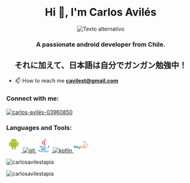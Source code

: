 <h1 align="center">Hi 👋, I'm Carlos Avilés</h1>

<p align="center">
    <img src="https://media.tenor.com/8sU4G3a8TpcAAAAC/ralph-ralph-wiggum.gif" alt="Texto alternativo" />
</p>

<h3 align="center">A passionate android developer from Chile.</h3>
<h2 align="center">それに加えて、日本語は自分でガンガン勉強中！</h2>

- 📫 How to reach me **cavilest@gmail.com**

<h3 align="left">Connect with me:</h3>
<p align="left">
<a href="https://linkedin.com/in/carlos-avilés-03960850" target="blank"><img align="center" src="https://raw.githubusercontent.com/rahuldkjain/github-profile-readme-generator/master/src/images/icons/Social/linked-in-alt.svg" alt="carlos-avilés-03960850" height="30" width="40" /></a>
</p>

<h3 align="left">Languages and Tools:</h3>
<p align="left"> <a href="https://developer.android.com" target="_blank" rel="noreferrer"> <img src="https://raw.githubusercontent.com/devicons/devicon/master/icons/android/android-original-wordmark.svg" alt="android" width="40" height="40"/> </a> <a href="https://git-scm.com/" target="_blank" rel="noreferrer"> <img src="https://www.vectorlogo.zone/logos/git-scm/git-scm-icon.svg" alt="git" width="40" height="40"/> </a> <a href="https://www.java.com" target="_blank" rel="noreferrer"> <img src="https://raw.githubusercontent.com/devicons/devicon/master/icons/java/java-original.svg" alt="java" width="40" height="40"/> </a> <a href="https://kotlinlang.org" target="_blank" rel="noreferrer"> <img src="https://www.vectorlogo.zone/logos/kotlinlang/kotlinlang-icon.svg" alt="kotlin" width="40" height="40"/> </a> <a href="https://www.mysql.com/" target="_blank" rel="noreferrer"> <img src="https://raw.githubusercontent.com/devicons/devicon/master/icons/mysql/mysql-original-wordmark.svg" alt="mysql" width="40" height="40"/> </a> </p>


<p>&nbsp;<img align="left" src="https://github-readme-stats.vercel.app/api?username=carlosavilestapia&show_icons=true&locale=en&theme=transparent" alt="carlosavilestapia" /></p>

<p><img align="left" src="https://github-readme-stats.vercel.app/api/top-langs?username=carlosavilestapia&show_icons=true&locale=en&layout=compact&theme=transparent" alt="carlosavilestapia" /></p>
